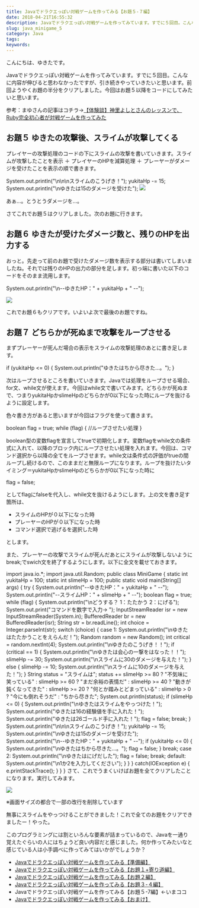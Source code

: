 ```yaml
---
title: Javaでドラクエっぽい対戦ゲームを作ってみる【お題５-７編】
date: 2018-04-21T16:55:32
description: Javaでドラクエっぽい対戦ゲームを作ってみています。すでに５回目。こんなに内容が伸びると思わなかった
slug: java_minigame_5
category: Java
tags: 
keywords: 
---
```


こんにちは、ゆきたです。

Javaでドラクエっぽい対戦ゲームを作ってみています。すでに５回目。こんなに内容が伸びると思わなかったですが、引き続きやっていきたいと思います。前回ようやくお題の半分をクリアしました。今回はお題５以降をコードにしてみたいと思います。

参考：まゆさんの記事はコチラ→[【体験談】神里よしとさんのレッスンで、 Ruby完全初心者が対戦ゲームを作ってみた](https://www.mayuowl.com/ruby-first/)

## お題５ ゆきたの攻撃後、スライムが攻撃してくる

プレイヤーの攻撃処理のコードの下にスライムの攻撃を書いていきます。スライムが攻撃したことを表示 ＋ プレイヤーのHPを減算処理 ＋ プレーヤーがダメージを受けたことを表示の順で書きます。

System.out.println("\n\n\nスライムのこうげき！"); yukitaHp -= 15; System.out.println("\nゆきたは15のダメージを受けた");
![](https://creatase.info/wp-content/uploads/2018/04/スクリーンショット-2018-04-21-15.35.50.png)

あぁ…。とうとうダメージを…。

さてこれでお題５はクリアしました。次のお題に行きます。

## お題６ ゆきたが受けたダメージ数と、残りのHPを出力する

おっと。先走って前のお題で受けたダメージ数を表示する部分は書いてしまいましたね。それでは残りのHPの出力の部分を足します。初っ端に書いた以下のコードをそのまま流用します。

System.out.println("\n--ゆきたHP：" + yukitaHp + " --");

![](https://creatase.info/wp-content/uploads/2018/04/スクリーンショット-2018-04-21-15.42.55.png)

これでお題６もクリアです。いよいよ次で最後のお題ですね。

## お題７ どちらかが死ぬまで攻撃をループさせる

まずプレーヤーが死んだ場合の表示をスライムの攻撃処理のあとに書き足します。

if (yukitaHp \<= 0) { System.out.println("ゆきたはちから尽きた…。"); }

 次はループさせるところを書いていきます。Javaでは処理をループさせる場合、for文、while文が使えます。今回はwhile文で書いてみます。どちらかが死ぬまで、つまりyukitaHpかslimeHpのどちらかが0以下になった時にループを抜けるように設定します。

色々書き方があると思いますが今回はフラグを使って書きます。

boolean flag = true; while (flag) { //ループさせたい処理 }

boolean型の変数flagを宣言してtrueで初期化します。変数flagをwhile文の条件式に入れて、以降のブロック内にループさせたい処理を入れます。今回は、コマンド選択から以降の全てをループさせます。while文は条件式の評価がtrueの間ループし続けるので、このままだと無限ループになります。ループを抜けたいタイミング＝yukitaHpかslimeHpのどちらかが0以下になった時に

flag = false;

としてflagにfalseを代入し、while文を抜けるようにします。上の文を書き足す箇所は、

- スライムのHPが０以下になった時
- プレーヤーのHPが０以下になった時
- コマンド選択で逃げるを選択した時

とします。

また、プレーヤーの攻撃でスライムが死んだあとにスライムが攻撃しないようにbreak;でswich文を終了するようにします。以下に全文を載せておきます。

import java.io.\*; import java.util.Random; public class MiniGame { static int yukitaHp = 100; static int slimeHp = 100; public static void main(String[] args) { try { System.out.println("--ゆきたHP：" + yukitaHp + " --"); System.out.println("--スライムHP：" + slimeHp + " --"); boolean flag = true; while (flag) { System.out.println("\nどうする？ 1：たたかう 2：にげる"); System.out.print("コマンドを数字で入力→ "); InputStreamReader isr = new InputStreamReader(System.in); BufferedReader br = new BufferedReader(isr); String str = br.readLine(); int choice = Integer.parseInt(str); switch (choice) { case 1: System.out.println("\nゆきたはたたかうことをえらんだ！"); Random random = new Random(); int critical = random.nextInt(4); System.out.println("\nゆきたのこうげき！！"); if (critical == 1) { System.out.println("\nゆきたは会心の一撃をはなった！！"); slimeHp -= 30; System.out.println("\nスライムに30のダメージを与えた！"); } else { slimeHp -= 10; System.out.println("\nスライムに10のダメージを与えた！"); } String status = "スライムは"; status += slimeHp \>= 80 ? "不気味に笑っている" : slimeHp \>= 60 ? "まだ余裕の表情だ" : slimeHp \>= 40 ? "動きが鈍くなってきた" : slimeHp \>= 20 ? "何とか踏みとどまっている" : slimeHp \> 0 ? "今にも倒れそうだ" : "ちから尽きた"; System.out.println(status); if (slimeHp \<= 0) { System.out.println("\nゆきたはスライムをやっつけた！"); System.out.println("ゆきたは16の経験値を手に入れた！"); System.out.println("ゆきたは26ゴールド手に入れた！"); flag = false; break; } System.out.println("\n\n\nスライムのこうげき！"); yukitaHp -= 15; System.out.println("\nゆきたは15のダメージを受けた"); System.out.println("\n--ゆきたHP：" + yukitaHp + " --"); if (yukitaHp \<= 0) { System.out.println("\nゆきたはちから尽きた…。"); flag = false; } break; case 2: System.out.println("\nゆきたはにげだした"); flag = false; break; default: System.out.println("\n1か2を入力してください"); } } } catch(IOException e) { e.printStackTrace(); } } }
さて、これでうまくいけばお題を全てクリアしたことになります。実行してみます。

![](https://creatase.info/wp-content/uploads/2018/04/スクリーンショット-2018-04-21-16.42.09.png)

※画面サイズの都合で一部の改行を削除しています

無事にスライムをやっつけることができました！これで全てのお題をクリアできましたー！やった。

このプログラミングには割といろんな要素が詰まっているので、Javaを一通り覚えたぐらいの人にはちょうど良い内容だと感じました。何か作ってみたいなと感じている人は小手調べに作ってみてはいかがでしょうか？

- [Javaでドラクエっぽい対戦ゲームを作ってみる【準備編】](https://creatase.info/java_minigame_1/)
- [Javaでドラクエっぽい対戦ゲームを作ってみる【お題１+寄り道編】](https://creatase.info/java_nimigame_2/)
- [Javaでドラクエっぽい対戦ゲームを作ってみる【お題２編】](https://creatase.info/java_nimigame_3/)
- [Javaでドラクエっぽい対戦ゲームを作ってみる【お題３-４編】](https://creatase.info/java_minigame_4/)
- Javaでドラクエっぽい対戦ゲームを作ってみる【お題５-7編】←いまココ
- [Javaでドラクエっぽい対戦ゲームを作ってみる【おまけ】](https://creatase.info/java_minigame_6/)
